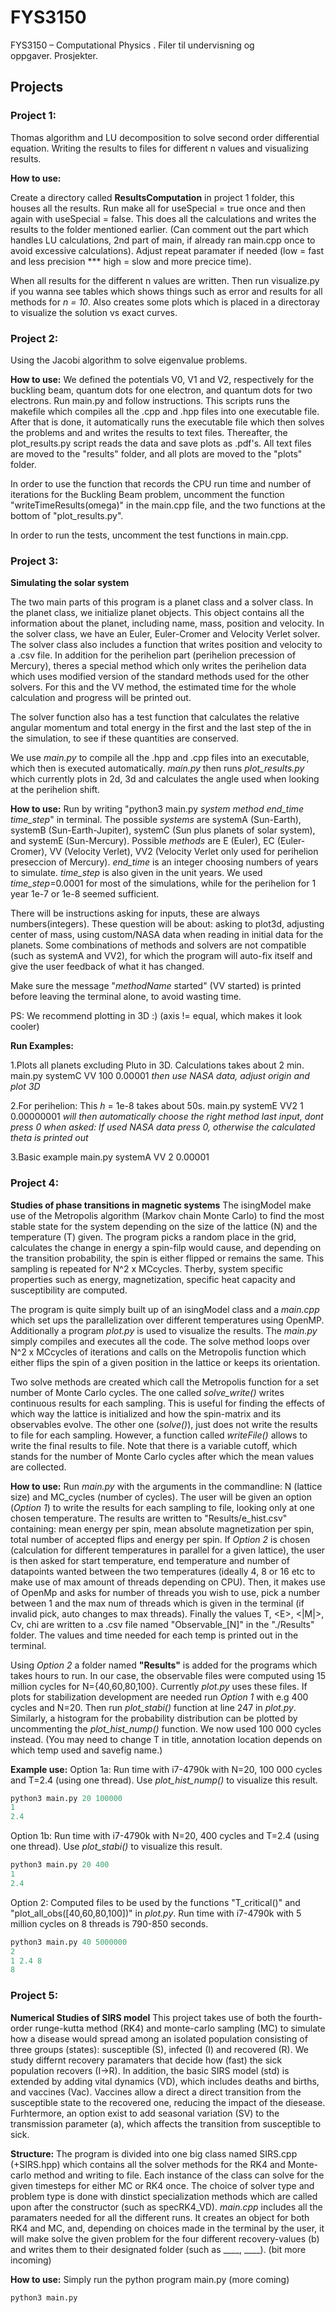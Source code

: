# FYS3150
FYS3150 – Computational Physics .  Filer til undervisning og oppgaver. Prosjekter.

## Projects
### Project 1:
Thomas algorithm and LU decomposition to solve second order differential equation. Writing the results to files for different n values and visualizing results.

**How to use:**

Create a directory called **ResultsComputation** in project 1 folder, this houses all the results.
Run make all for useSpecial = true once and then again with  useSpecial = false. This does all the calculations and writes the results to the folder mentioned earlier. (Can comment out the part which handles LU calculations, 2nd part of main, if already ran main.cpp once to avoid excessive calculations). Adjust repeat paramater if needed (low = fast and less precision *** high = slow and more precice time). 

When all results for the different n values are written. Then run visualize.py if you wanna see tables which shows things such as error and results for all methods for *n = 10*. Also creates some plots which is placed in a directoray to visualize the solution vs exact curves.

### Project 2:
Using the Jacobi algorithm to solve eigenvalue problems.

**How to use:**
We defined the potentials V0, V1 and V2, respectively for the buckling beam, quantum dots for one electron, and quantum dots for two electrons. Run main.py and follow instructions. This scripts runs the makefile which compiles all the .cpp and .hpp files into one executable file. After that is done, it automatically runs the executable file which then solves the problems and and writes the results to text files. Thereafter, the plot_results.py script reads the data and save plots as .pdf's. All text files are moved to the "results" folder, and all plots are moved to the "plots" folder.

In order to use the function that records the CPU run time and number of iterations for the Buckling Beam problem, uncomment the function "writeTimeResults(omega)" in the main.cpp file, and the two functions at the bottom of "plot_results.py".

In order to run the tests, uncomment the test functions in main.cpp.


### Project 3:
**Simulating the solar system**

The two main parts of this program is a planet class and a solver class. In the planet class, we initialize planet objects. This object contains all the information about the planet, including name, mass, position and velocity. In the solver class, we have an Euler, Euler-Cromer and Velocity Verlet solver. The solver class also includes a function that writes position and velocity to a .csv file. In addition for the perihelion part (perihelion precession of Mercury), theres a special method which only writes the perihelion data which uses modified version of the standard methods used for the other solvers. For this and the VV method, the estimated time for the whole calculation and progress will be printed out.

The solver function also has a test function that calculates the relative angular momentum and total energy in the first and the last step of the in the simulation, to see if these quantities are conserved.

We use *main.py* to compile all the .hpp and .cpp files into an executable, which then is executed automatically. *main.py* then runs *plot_results.py* which currently plots in 2d, 3d and calculates the angle used when looking at the perihelion shift.

**How to use:**
Run by writing "python3 main.py *system method end_time time_step*" in terminal.
The possible *systems* are systemA (Sun-Earth), systemB (Sun-Earth-Jupiter), systemC (Sun plus planets of solar system), and systemE (Sun-Mercury). Possible *methods* are E (Euler), EC (Euler-Cromer), VV (Velocity Verlet), VV2 (Velocity Verlet only used for perihelion preseccion of Mercury). *end_time* is an integer choosing numbers of years to simulate. *time_step* is also given in the unit years. We used *time_step*=0.0001 for most of the simulations, while for the perihelion for 1 year 1e-7 or 1e-8 seemed sufficient. 

There will be instructions asking for inputs, these are always numbers(integers). 
These question will be about: asking to plot3d, adjusting center of mass, using custom/NASA data when reading in initial data for the planets. Some combinations of methods and solvers are not compatible (such as systemA and VV2), for which the program will auto-fix itself and give the user feedback of what it has changed.

Make sure the message "*methodName* started" (VV started) is printed before leaving the terminal alone, to avoid wasting time.

PS: We recommend plotting in 3D :) (axis != equal, which makes it look cooler)

**Run Examples:**

1.Plots all planets excluding Pluto in 3D. Calculations takes about 2 min.
main.py systemC VV 100 0.00001
*then use NASA data, adjust origin and plot 3D*

2.For perihelion:
This *h* = 1e-8 takes about 50s.
main.py systemE VV2 1 0.00000001
*will then automatically choose the right method*
*last input, dont press 0 when asked: If used NASA data press 0, otherwise the calculated theta is printed out*

3.Basic example
main.py systemA VV 2 0.00001

### Project 4:
**Studies of phase transitions in magnetic systems**
The isingModel make use of the Metropolis algorithm (Markov chain Monte Carlo) to find the most stable state for the system depending on the size of the lattice (N) and the temperature (T) given. The program picks a random place in the grid, calculates the change in energy a spin-filp would cause, and depending on the transition probability, the spin is either flipped or remains the same. This sampling is repeated for N^2 x MCcycles. Therby, system specific properties such as energy, magnetization, specific heat capacity and susceptibility are computed.

The program is quite simply built up of an isingModel class and a *main.cpp* which set ups the parallelization over different temperatures using OpenMP. Additionally a program *plot.py* is used to visualize the results. The *main.py* simply compiles and executes all the code. The solve method loops over N^2 x MCcycles of iterations and calls on the Metropolis function which either flips the spin of a given position in the lattice or keeps its orientation. 

Two solve methods are created which call the Metropolis function for a set number of Monte Carlo cycles. The one called *solve_write()* writes continuous results for each sampling. This is useful for finding the effects of which way the lattice is initialized and how the spin-matrix and its observables evolve. The other one (*solve()*), just does not write the results to file for each sampling. However, a function called *writeFile()* allows to write the final results to file. Note that there is a variable cutoff, which stands for the number of Monte Carlo cycles after which the mean values are collected. 

**How to use:**
Run *main.py* with the arguments in the commandline: N (lattice size) and MC_cycles (number of cycles). The user will be given an option (*Option 1*) to write the results for each sampling to file, looking only at one chosen temperature. The results are written to "Results/e_hist.csv" containing: mean energy per spin, mean absolute magnetization per spin, total number of accepted flips and energy per spin.
If *Option 2* is chosen (calculation for different temperatures in parallel for a given lattice), the user is then asked for start temperature, end temperature and number of datapoints wanted between the two temperatures (ideally 4, 8 or 16 etc to make use of max amount of threads depending on CPU). Then, it makes use of OpenMp and asks for number of threads you wish to use, pick a number between 1 and the max num of threads which is given in the terminal (if invalid pick, auto changes to max threads).  Finally the values T, \<E\>, \<|M|\>, Cv, chi are written to a .csv file named "Observable_[N]" in the "./Results" folder. The values and time needed for each temp is printed out in the terminal.

Using *Option 2* a folder named **"Results"** is added for the programs which takes hours to run. In our case, the observable files were computed using 15 million cycles for N={40,60,80,100}. Currently *plot.py* uses these files. If plots for stabilization development are needed run *Option 1* with e.g 400 cycles and N=20. Then run *plot_stabi()* function at line 247 in *plot.py*. Similarly, a histogram for the probability distribution can be plotted by uncommenting the *plot_hist_nump()* function. We now used 100 000 cycles instead. (You may need to change T in title, annotation location depends on which temp used and savefig name.)

 
**Example use:**
Option 1a: Run time with i7-4790k with N=20, 100 000 cycles and T=2.4 (using one thread). Use *plot_hist_nump()* to visualize this result.
```python
python3 main.py 20 100000
1
2.4

```

Option 1b: Run time with i7-4790k with N=20, 400 cycles and T=2.4 (using one thread). Use *plot_stabi()* to visualize this result.
```python
python3 main.py 20 400
1
2.4
```

Option 2: Computed files to be used by the functions "T_critical()" and "plot_all_obs(\[40,60,80,100\])" in *plot.py*. Run time with i7-4790k with 5 million cycles on 8 threads is 790-850 seconds.
```python
python3 main.py 40 5000000
2
1 2.4 8
8
```

### Project 5:
**Numerical Studies of SIRS model**
This project takes use of both the fourth-order runge-kutta method (RK4) and monte-carlo sampling (MC) to simulate how a disease would spread among an isolated population consisting of three groups (states): susceptible (S), infected (I) and recovered (R). We study differnt recovery paramaters that decide how (fast) the sick population recovers (I->R). In addition, the basic SIRS model (std) is extended by adding vital dynamics (VD), which includes deaths and births, and vaccines (Vac). Vaccines allow a direct a direct transition from the susceptible state to the recovered one, reducing the impact of the diesease. Furhtermore, an option exist to add seasonal variation (SV) to the transmission parameter (a), which affects the transition from susceptible to sick.

**Structure:**
The program is divided into one big class named SIRS.cpp (+SIRS.hpp) which contains all the solver methods for the RK4 and Monte-carlo method and writing to file. Each instance of the class can solve for the given timesteps for either MC or RK4 once. The choice of solver type and problem type is done with dinstict specialization methods which are called upon after the constructor (such as specRK4_VD). *main.cpp* includes all the paramaters needed for all the different runs. It creates an object for both RK4 and MC, and, depending on choices made in the terminal by the user, it will make solve the given problem for the four different recovery-values (b) and writes them to their designated folder (such as ____, ____).  (bit more incoming)

**How to use:**
Simply run the python program main.py
(more coming)
```python
python3 main.py
```
